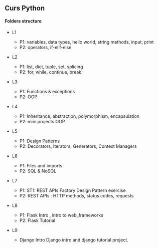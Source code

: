 ## Curs Python 


#### Folders structure

 - L1
   - P1: variables, data types, hello world, string methods, input, print
   - P2: operators, if-elif-else
 - L2
   - P1: list, dict, tuple, set, splicing
   - P2: for, while, continue, break
 - L3
   - P1: Functions & exceptions
   - P2: OOP
 - L4
   - P1: Inheritance, abstraction, polymorphism, encapsulation
   - P2: mini projects OOP
 - L5
   - P1: Design Patterns
   - P2: Decorators, Iterators, Generators, Context Managers
 - L6
   - P1: Files and imports
   - P2: SQL & NoSQL
 - L7
   - P1: ST1: REST APIs
         Factory Design Pattern exercise
   - P2: REST APIs : HTTP methods, status codes, requests

 - L8
   - P1: Flask Intro , intro to web_frameworks
   - P2: Flask Tutorial
   
 - L9
   - Django Intro
      Django intro and django tutorial project.
 